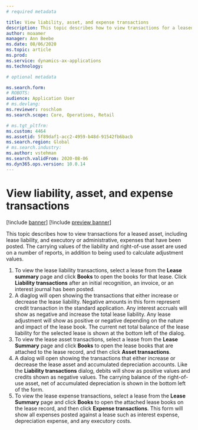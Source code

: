 ```yaml
---
# required metadata

title: View liability, asset, and expense transactions
description: This topic describes how to view transactions for a leased asset, including lease liability, and executory, or administrative, expenses that have been posted. 
author: moaamer
manager: Ann Beebe
ms.date: 08/06/2020
ms.topic: article
ms.prod: 
ms.service: dynamics-ax-applications
ms.technology: 

# optional metadata

ms.search.form: 
# ROBOTS: 
audience: Application User
# ms.devlang: 
ms.reviewer: roschlom
ms.search.scope: Core, Operations, Retail

# ms.tgt_pltfrm: 
ms.custom: 4464
ms.assetid: 5f89daf1-acc2-4959-b48d-91542fb6bacb
ms.search.region: Global
# ms.search.industry: 
ms.author: vstehman
ms.search.validFrom: 2020-08-06
ms.dyn365.ops.version: 10.0.14
---
```


# View liability, asset, and expense transactions

[!include [banner](../includes/banner.md)]
[!include [preview banner](../includes/preview-banner.md)]

This topic describes how to view transactions for a leased asset, including lease liability, and executory or administrative, expenses that have been posted. The carrying values of the liability and right-of-use asset are used on a number of reports, in addition to being used to calculate adjustment values.

1. To view the lease liability transactions, select a lease from the **Lease summary** page and click **Books** to open the books for that lease. Click **Liability transactions** after an initial recognition, an invoice, or an interest journal has been posted.
2. A diaglog will open showing the transactions that either increase or decrease the lease liability. Negative amounts in this form represent credit transaction in the standard application. Any interest accruals will show as negative and increase the total lease liability. Any lease adjustment will show as positive or negative depending on the nature and impact of the lease book. The current net total balance of the lease liability for the selected lease is shown at the bottom left of the dialog.
3. To view the lease asset transactions, select a lease from the **Lease Summary** page and click **Books** to open the lease books that are attached to the lease record, and then click **Asset transactions**.
4. A dialog will open showing the transactions that either increase or decrease the lease asset and accumulated depreciation accounts. Like the **Liability transactions** dialog, debits will show as positive values and credits shown as negative values. The carrying balance of the right-of-use asset, net of accumulated depreciation is shown in the bottom left of the form.
5. To view the lease expense transactions, select a lease from the **Lease Summary** page and click **Books** to open the attached lease books on the lease record, and then click **Expense transactions**. This form will show all expenses posted against a lease such as interest expense, depreciation expense, and any executory costs.
